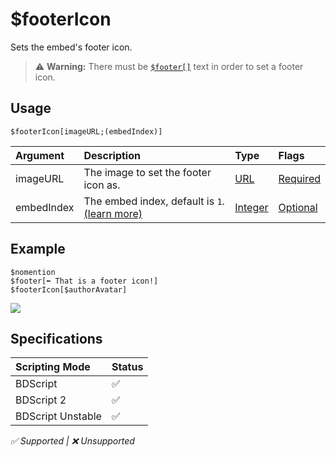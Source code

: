 # $footerIcon
Sets the embed's footer icon.
> ⚠️ **Warning:** There must be [`$footer[]`](./footer.md) text in order to set a footer icon.

## Usage
```
$footerIcon[imageURL;(embedIndex)]
```

| Argument | Description | Type | Flags |
| :---- | :---- | :---- | :---- |
| imageURL | The image to set the footer icon as. | [URL](/src/resources/arguments/types.md#url) | [Required](/src/resources/arguments/flags.md#required)
| embedIndex | The embed index, default is `1`. [(learn more)](/src/resources/embedIndexes.md) | [Integer](/src/resources/arguments/types.md#integer) | [Optional](/src/resources/arguments/flags.md#optional)

## Example
```
$nomention
$footer[⬅️ That is a footer icon!]
$footerIcon[$authorAvatar]
```
![](https://user-images.githubusercontent.com/69215413/123020288-1544f180-d3a0-11eb-9378-3e83e1d1cb60.png)

## Specifications
| Scripting Mode | Status
| :---- | :---- |
| BDScript | ✅ |
| BDScript 2 | ✅ |
| BDScript Unstable | ✅ |

*✅ Supported | ❌ Unsupported*